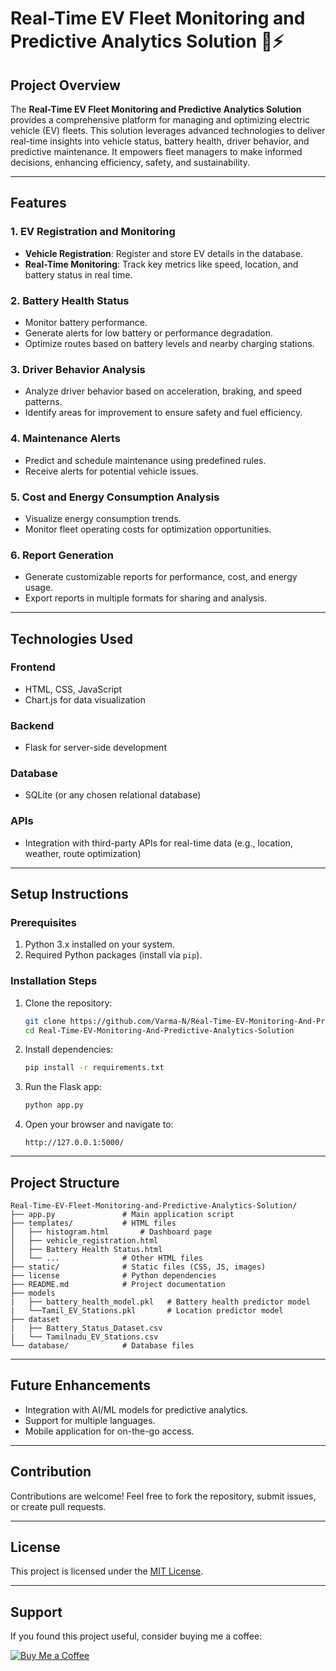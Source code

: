 # Real-Time EV Fleet Monitoring and Predictive Analytics Solution 🚗⚡

## Project Overview  
The **Real-Time EV Fleet Monitoring and Predictive Analytics Solution** provides a comprehensive platform for managing and optimizing electric vehicle (EV) fleets. This solution leverages advanced technologies to deliver real-time insights into vehicle status, battery health, driver behavior, and predictive maintenance. It empowers fleet managers to make informed decisions, enhancing efficiency, safety, and sustainability.

---

## Features  
### 1. **EV Registration and Monitoring**  
- **Vehicle Registration**: Register and store EV details in the database.  
- **Real-Time Monitoring**: Track key metrics like speed, location, and battery status in real time.

### 2. **Battery Health Status**  
- Monitor battery performance.  
- Generate alerts for low battery or performance degradation.  
- Optimize routes based on battery levels and nearby charging stations.

### 3. **Driver Behavior Analysis**  
- Analyze driver behavior based on acceleration, braking, and speed patterns.  
- Identify areas for improvement to ensure safety and fuel efficiency.

### 4. **Maintenance Alerts**  
- Predict and schedule maintenance using predefined rules.  
- Receive alerts for potential vehicle issues.

### 5. **Cost and Energy Consumption Analysis**  
- Visualize energy consumption trends.  
- Monitor fleet operating costs for optimization opportunities.

### 6. **Report Generation**  
- Generate customizable reports for performance, cost, and energy usage.  
- Export reports in multiple formats for sharing and analysis.

---

## Technologies Used  
### **Frontend**  
- HTML, CSS, JavaScript  
- Chart.js for data visualization  

### **Backend**  
- Flask for server-side development  

### **Database**  
- SQLite (or any chosen relational database)

### **APIs**  
- Integration with third-party APIs for real-time data (e.g., location, weather, route optimization)

---

## Setup Instructions  
### Prerequisites  
1. Python 3.x installed on your system.  
2. Required Python packages (install via `pip`).  

### Installation Steps  
1. Clone the repository:  
   ```bash
   git clone https://github.com/Varma-N/Real-Time-EV-Monitoring-And-Predictive-Analytics-Solution/
   cd Real-Time-EV-Monitoring-And-Predictive-Analytics-Solution
   ```
2. Install dependencies:  
   ```bash
   pip install -r requirements.txt
   ```
3. Run the Flask app:  
   ```bash
   python app.py
   ```
4. Open your browser and navigate to:  
   ```text
   http://127.0.0.1:5000/
   ```

---

## Project Structure  
```
Real-Time-EV-Fleet-Monitoring-and-Predictive-Analytics-Solution/
├── app.py               # Main application script
├── templates/           # HTML files
│   ├── histogram.html       # Dashboard page
│   ├── vehicle_registration.html
│   ├── Battery Health Status.html
│   └── ...              # Other HTML files
├── static/              # Static files (CSS, JS, images)
├── license              # Python dependencies
├── README.md            # Project documentation
├── models
|   ├── battery_health_model.pkl   # Battery health predictor model
|   └──Tamil_EV_Stations.pkl       # Location predictor model
├── dataset
|   ├── Battery_Status_Dataset.csv
|   └── Tamilnadu_EV_Stations.csv
└── database/            # Database files
```

---

## Future Enhancements  
- Integration with AI/ML models for predictive analytics.  
- Support for multiple languages.  
- Mobile application for on-the-go access.  

---

## Contribution  
Contributions are welcome! Feel free to fork the repository, submit issues, or create pull requests.  

---

## License  
This project is licensed under the [MIT License](LICENSE).  

---

## Support

If you found this project useful, consider buying me a coffee:

[![Buy Me a Coffee](https://img.shields.io/badge/Support-Buy%20Me%20a%20Coffee-orange?style=for-the-badge&logo=buy-me-a-coffee)](https://buymeacoffee.com/ezhilarasu)
